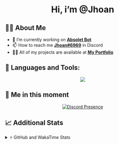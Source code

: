 <h1 align="center">Hi, i’m @Jhoan</h1>

## 🙋‍♂️ About Me

- 🔭 I’m currently working on **[Absolet Bot](https://strider.cloud)**
- 📫 How to reach me **[Jhoan#6969](https://jhoan.monster/)** in Discord
- 👨‍💻 All of my projects are available at **[My Portfolio](https://jhoan.monster)**

## 🚀 Languages and Tools:
<p align="center">
  <a href="https://skillicons.dev">
    <img src="https://skillicons.dev/icons?i=js,ts,html,css,bootstrap,nodejs,express,vscode,neovim,vim,atom,cloudflare,git,github,discord,bots,linux,mongodb,nginx,redis,wordpress,heroku&perline=11" />
  </a>
</p>
  
## 👤 Me in this moment
<p align="center">
    <a href="https://discord.com/users/612460795124776960" target="_blank" rel="nofollow">
        <img src="https://lanyard-profile-readme.vercel.app/api/612460795124776960?idleMessage=Probably%20coding%20Absolet..." alt="Discord Presence" align="center">
    </a>
</p>

## 📈 Additional Stats
<details>
    <summary>⚡ GitHub and WakaTime Stats</summary>
    <br/>

<!--START_SECTION:waka-->
![Code Time](http://img.shields.io/badge/Code%20Time-427%20hrs%2039%20mins-blue)

**🐱 My GitHub Data** 

> 🏆 844 Contributions in the Year 2022
 > 
> 📦 60.2 kB Used in GitHub's Storage 
 > 
> 💼 Opted to Hire
 > 
> 📜 4 Public Repositories 
 > 
> 🔑 32 Private Repositories  
 > 
**I'm an Early 🐤** 

```text
🌞 Morning    66 commits     ██░░░░░░░░░░░░░░░░░░░░░░░   9.39% 
🌆 Daytime    329 commits    ███████████░░░░░░░░░░░░░░   46.8% 
🌃 Evening    279 commits    ██████████░░░░░░░░░░░░░░░   39.69% 
🌙 Night      29 commits     █░░░░░░░░░░░░░░░░░░░░░░░░   4.13%

```
📅 **I'm Most Productive on Wednesday** 

```text
Monday       125 commits    ████░░░░░░░░░░░░░░░░░░░░░   17.78% 
Tuesday      110 commits    ████░░░░░░░░░░░░░░░░░░░░░   15.65% 
Wednesday    136 commits    ████░░░░░░░░░░░░░░░░░░░░░   19.35% 
Thursday     64 commits     ██░░░░░░░░░░░░░░░░░░░░░░░   9.1% 
Friday       68 commits     ██░░░░░░░░░░░░░░░░░░░░░░░   9.67% 
Saturday     126 commits    ████░░░░░░░░░░░░░░░░░░░░░   17.92% 
Sunday       74 commits     ██░░░░░░░░░░░░░░░░░░░░░░░   10.53%

```


📊 **This Week I Spent My Time On** 

```text
⌚︎ Time Zone: America/Bogota

💬 Programming Languages: 
JavaScript               12 hrs 2 mins       ██████████████████░░░░░░░   75.29% 
EJS                      1 hr 51 mins        ███░░░░░░░░░░░░░░░░░░░░░░   11.61% 
YAML                     1 hr 11 mins        █░░░░░░░░░░░░░░░░░░░░░░░░   7.47% 
JSON                     27 mins             ░░░░░░░░░░░░░░░░░░░░░░░░░   2.91% 
TypeScript               25 mins             ░░░░░░░░░░░░░░░░░░░░░░░░░   2.7%

🔥 Editors: 
VS Code                  16 hrs              █████████████████████████   100.0%

🐱‍💻 Projects: 
Absolet-Bot              10 hrs 42 mins      ████████████████░░░░░░░░░   66.88% 
bloom-security           2 hrs 44 mins       ████░░░░░░░░░░░░░░░░░░░░░   17.09% 
Strider-System           2 hrs 21 mins       ███░░░░░░░░░░░░░░░░░░░░░░   14.75% 
Absolet-Bot-2.5          10 mins             ░░░░░░░░░░░░░░░░░░░░░░░░░   1.05% 
a                        2 mins              ░░░░░░░░░░░░░░░░░░░░░░░░░   0.23%

💻 Operating System: 
Linux                    16 hrs              █████████████████████████   100.0%

```

**I Mostly Code in JavaScript** 

```text
JavaScript               15 repos            ████████████████░░░░░░░░░   65.22% 
Java                     3 repos             ███░░░░░░░░░░░░░░░░░░░░░░   13.04% 
CSS                      2 repos             ██░░░░░░░░░░░░░░░░░░░░░░░   8.7% 
TypeScript               1 repo              █░░░░░░░░░░░░░░░░░░░░░░░░   4.35% 
Shell                    1 repo              █░░░░░░░░░░░░░░░░░░░░░░░░   4.35%

```



 Last Updated on 16/09/2022 11:39:57 UTC
<!--END_SECTION:waka-->
</details>
